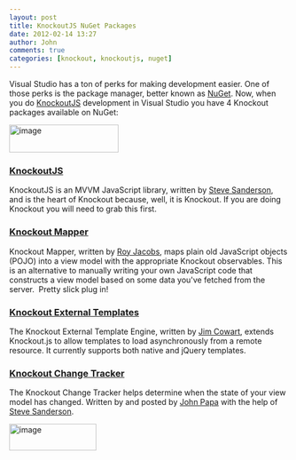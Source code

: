 ```yaml
---
layout: post
title: KnockoutJS NuGet Packages
date: 2012-02-14 13:27
author: John
comments: true
categories: [knockout, knockoutjs, nuget]
---
```

<p>Visual Studio has a ton of perks for making development easier. One of those perks is the package manager, better known as <a href="http://nuget.org/">NuGet</a>. Now, when you do <a href="http://knockoutjs.com/">KnockoutJS</a> development in Visual Studio you have 4 Knockout packages available on NuGet: </p> <p><a href="http://nuget.org/"><img style="background-image: none; border-right-width: 0px; padding-left: 0px; padding-right: 0px; display: inline; border-top-width: 0px; border-bottom-width: 0px; border-left-width: 0px; padding-top: 0px" title="image" border="0" alt="image" src="http://images.johnpapa.net/wp-content/uploads/media/Windows-Live-Writer/KnockoutJS-NuGet-Packages_7246/image_6.png" width="197" height="50"></a></p> <h3><a href="http://nuget.org/packages/knockoutjs">KnockoutJS</a></h3></a> <p>KnockoutJS is an MVVM JavaScript library, written by <a href="https://twitter.com/#!/stevensanderson">Steve Sanderson</a>, and is the heart of Knockout because, well, it is Knockout. If you are doing Knockout you will need to grab this first. </p><a href="http://nuget.org/packages/Knockout.Mapping"> <h3><a href="http://nuget.org/packages/Knockout.Mapping">Knockout Mapper</a></h3></a> <p>Knockout Mapper, written by <a href="https://twitter.com/#!/ryjcbs">Roy Jacobs</a>, maps plain old JavaScript objects (POJO) into a view model with the appropriate Knockout observables. This is an alternative to manually writing your own JavaScript code that constructs a view model based on some data you've fetched from the server.&nbsp; Pretty slick plug in!</p> <h3><a href="http://nuget.org/packages/Knockout.js_External_Template_Engine/">Knockout External Templates</a></h3> <p>The Knockout External Template Engine, written by <a href="https://twitter.com/#!/ifandelse">Jim Cowart</a>, extends Knockout.js to allow templates to load asynchronously from a remote resource. It currently supports both native and jQuery templates. </p> <h3><a href="http://nuget.org/packages/Knockout.ChangeTracker">Knockout Change Tracker</a></h3> <p>The Knockout Change Tracker helps determine when the state of your view model has changed. Written by and posted by <a href="https://twitter.com/#!/John_Papa">John Papa</a> with the help of <a href="https://twitter.com/#!/stevensanderson">Steve Sanderson</a>.</p> <p><a href="http://knockoutjs.com/"><img style="background-image: none; border-right-width: 0px; padding-left: 0px; padding-right: 0px; display: inline; border-top-width: 0px; border-bottom-width: 0px; border-left-width: 0px; padding-top: 0px" title="image" border="0" alt="image" src="http://images.johnpapa.net/wp-content/uploads/media/Windows-Live-Writer/KnockoutJS-NuGet-Packages_7246/image_5.png" width="157" height="48"></a></p>

